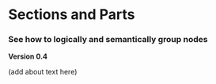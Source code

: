 # Sections and Parts
### See how to logically and semantically group nodes

__Version 0.4__

(add about text here)
